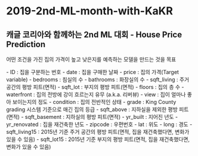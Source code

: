 # 2019-2nd-ML-month-with-KaKR
## 캐글 코리아와 함께하는 2nd ML 대회 - House Price Prediction

어떤 조건을 가진 집의 가격이 높고 낮은지를 예측하는 모델을 만드는 것을 목표

<Data fields>
- ID : 집을 구분하는 번호
- date : 집을 구매한 날짜
- price : 집의 가격(Target variable)
- bedrooms : 침실의 수
- bathrooms : 화장실의 수
- sqft_living : 주거 공간의 평방 피트(면적)
- sqft_lot : 부지의 평방 피트(면적)
- floors : 집의 층 수
- waterfront : 집의 전방에 강이 흐르는지 유무 (a.k.a. 리버뷰)
- view : 집이 얼마나 좋아 보이는지의 정도
- condition : 집의 전반적인 상태
- grade : King County grading 시스템 기준으로 매긴 집의 등급
- sqft_above : 지하실을 제외한 평방 피트(면적)
- sqft_basement : 지하실의 평방 피트(면적)
- yr_built : 지어진 년도
- yr_renovated : 집을 재건축한 년도
- zipcode : 우편번호
- lat : 위도
- long : 경도
- sqft_living15 : 2015년 기준 주거 공간의 평방 피트(면적, 집을 재건축했다면, 변화가 있을 수 있음)
- sqft_lot15 : 2015년 기준 부지의 평방 피트(면적, 집을 재건축했다면, 변화가 있을 수 있음)

